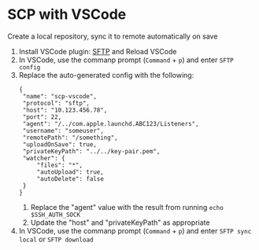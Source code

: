 # SCP with VSCode

Create a local repository, sync it to remote automatically on save

1. Install VSCode plugin: [SFTP](https://marketplace.visualstudio.com/items?itemName=liximomo.sftp) and Reload VSCode
1. In VSCode, use the commanp prompt (`Command` + `p`) and enter `SFTP config`
1. Replace the auto-generated config with the following:
   ```
   {
    "name": "scp-vscode",
    "protocol": "sftp",
    "host": "10.123.456.78",
    "port": 22,
    "agent": "/../com.apple.launchd.ABC123/Listeners",
    "username": "someuser",
    "remotePath": "/something",
    "uploadOnSave": true,
    "privateKeyPath": "../../key-pair.pem",
    "watcher": {
        "files": "*",
        "autoUpload": true,
        "autoDelete": false
    }
   }
   ```
    1. Replace the "agent" value with the result from running `echo $SSH_AUTH_SOCK`
    1. Update the "host" and "privateKeyPath" as appropriate
1. In VSCode, use the commanp prompt (`Command` + `p`) and enter `SFTP sync local` or `SFTP download`
